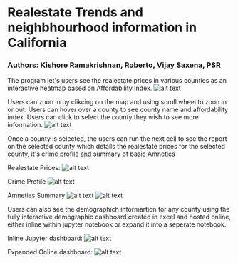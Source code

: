 # Realestate Trends and neighbhourhood information in California
### Authors: Kishore Ramakrishnan, Roberto, Vijay Saxena, PSR

The program let's users see the realestate prices in various counties as an interactive heatmap based on Affordability Index. 
![alt text][Initial_Map]


[Initial_Map]: https://github.com/kishore145/realestatetrends/Images/Initial_Map.png "Initial Map"
[Zoomed_Map]: https://github.com/kishore145/realestatetrends/Images/Zoomed_Map.png "Zoomed Map"
[Realestate_info]: https://github.com/kishore145/realestatetrends/Images/Realestate_info.png "Real Estate Info"
[CrimeProfile]: https://github.com/kishore145/realestatetrends/Images/CrimeProfile.png "Crime Profile"
[Demographic_info_jupyter]: https://github.com/kishore145/realestatetrends/Images/Demographic_info_jupyter.png "Demographic Info"
[Demo_Expanded]: https://github.com/kishore145/realestatetrends/Images/Demo_Expanded.png "Demographic Info Expanded into seperate page"
[GroceryStore_Summary]: https://github.com/kishore145/realestatetrends/Images/GroceryStore_Summary.png "Amenties Summary"
[Amneties_Graph]: https://github.com/kishore145/realestatetrends/Images/Amneties_Graph.png "Amenties Graph"

Users can zoon in by clikcing on the map and using scroll wheel to zoon in or out.
Users can hover over a county to see county name and affordability index. Users can click to select the county they wish to see more information. 
![alt text][Zoomed_Map]

Once a county is selected, the users can run the next cell to see the report on the selected county which details the realestate prices for the selected county, it's crime profile and summary of basic Amneties

Realestate Prices:
![alt text][Realestate_info]

Crime Profile
![alt text][CrimeProfile]

Amneties Summary
![alt text][GroceryStore_Summary]
![alt text][Amneties_Graph]


Users can also see the demographich informartion for any county using the fully interactive demographic dashboard created in excel and hosted online, either inline within jupyter notebook or expand it into a seperate notebook.

Inline Jupyter dashboard:
![alt text][Demographic_info_jupyter]

Expanded Online dashboard:
![alt text][Demo_Expanded]





